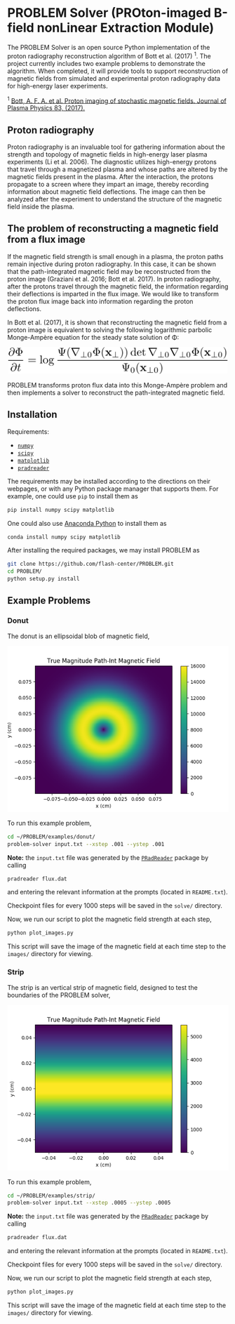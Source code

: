  # PROBLEM Solver (PROton-imaged B-field nonLinear Extraction Module)

The PROBLEM Solver is an open source Python implementation of the proton
radiography reconstruction algorithm of Bott et al. (2017) <sup>1</sup>. 
The project currently includes two example problems to demonstrate the
algorithm. When completed, it will provide tools to support 
reconstruction of magnetic fields from simulated and
experimental proton radiography data for high-energy laser experiments.

<sup>1</sup> [Bott, A. F. A. et al. Proton imaging of stochastic magnetic fields. Journal of Plasma Physics 83, (2017).](https://doi.org/10.1017/S0022377817000939)

## Proton radiography

Proton radiography is an invaluable tool for gathering information about the 
strength and topology of magnetic fields in high-energy laser plasma experiments 
(Li et al. 2006). The diagnostic utilizes high-energy protons that travel 
through a magnetized plasma and whose paths are altered by the magnetic 
fields present in the plasma. After the interaction, the protons propagate 
to a screen where they impart an image, thereby recording information about 
magnetic field deflections. The image can then be analyzed after the experiment
to understand the structure of the magnetic field inside the plasma.


## The problem of reconstructing a magnetic field from a flux image

If the magnetic field strength is small enough in a plasma, 
the proton paths remain injective during proton radiography.
In this case, it can be shown that the path-integrated 
magnetic field may be reconstructed from the proton image 
(Graziani et al. 2016; Bott et al. 2017). 
In proton radiography, after the protons travel through the magnetic field,
the information regarding their deflections is imparted in the flux image.
We would like to transform the proton flux image back into information regarding
the proton deflections. 

In Bott et al. (2017), it is shown that reconstructing the magnetic field from a
proton image is equivalent to solving the following logarithmic parbolic
Monge-Amp&#232;re equation for the steady state solution of &#934;:

<p align="center">
<img src="images/mongeampere.png" width="500">
</p>

PROBLEM transforms proton flux data into this Monge-Amp&#232;re problem and then
implements a solver to reconstruct the path-integrated magnetic field.

## Installation

Requirements:

* [`numpy`](http://www.numpy.org/)
* [`scipy`](https://www.scipy.org/)
* [`matplotlib`](https://matplotlib.org/)
* [`pradreader`](https://github.com/flash-center/PRadReader)

The requirements may be installed according to the directions on 
their webpages, or with any Python
package manager that supports them. For example, one could use `pip` to install
them as
 ```bash
pip install numpy scipy matplotlib
```
One could also use [Anaconda Python](https://anaconda.org/anaconda/python) to
install them as
```bash
conda install numpy scipy matplotlib
```

After installing the required packages, we may install PROBLEM as
```bash
git clone https://github.com/flash-center/PROBLEM.git
cd PROBLEM/
python setup.py install
```


## Example Problems

### Donut

The donut is an ellipsoidal blob of magnetic field,

![Donut](examples/donut/true/true_magBpath.png)

To run this example problem,
```bash
cd ~/PROBLEM/examples/donut/
problem-solver input.txt --xstep .001 --ystep .001
```

**Note:** the `input.txt` file was generated by the
[`PRadReader`](https://github.com/flash-center/PRadReader) package by calling
```bash
pradreader flux.dat
```
and entering the relevant information at the prompts (located in `README.txt`).

Checkpoint files for every 1000 steps will be saved in the `solve/` directory.

Now, we run our script to plot the magnetic field strength at each step,
```bash
python plot_images.py
```
This script will save the image of the magnetic field at each time step to the
`images/` directory for viewing.

### Strip

The strip is an vertical strip of magnetic field, designed to test the
boundaries of the PROBLEM solver,

![Strip](examples/strip/true/true_magBpath.png)

To run this example problem,
```bash
cd ~/PROBLEM/examples/strip/
problem-solver input.txt --xstep .0005 --ystep .0005
```

**Note:** the `input.txt` file was generated by the
[`PRadReader`](https://github.com/flash-center/PRadReader) package by calling
```bash
pradreader flux.dat
```
and entering the relevant information at the prompts (located in `README.txt`).

Checkpoint files for every 1000 steps will be saved in the `solve/` directory.

Now, we run our script to plot the magnetic field strength at each step,
```bash
python plot_images.py
```
This script will save the image of the magnetic field at each time step to the
`images/` directory for viewing.

